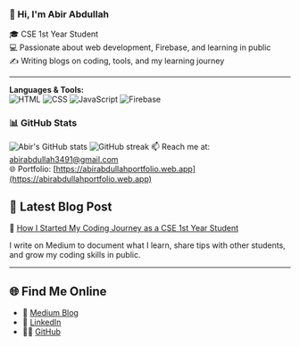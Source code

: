 ### 👋 Hi, I'm Abir Abdullah
🎓 CSE 1st Year Student  
💻 Passionate about web development, Firebase, and learning in public  
✍️ Writing blogs on coding, tools, and my learning journey

---

**Languages & Tools:**  
![HTML](https://img.shields.io/badge/-HTML5-E34F26?logo=html5&logoColor=white)
![CSS](https://img.shields.io/badge/-CSS3-1572B6?logo=css3&logoColor=white)
![JavaScript](https://img.shields.io/badge/-JavaScript-F7DF1E?logo=javascript&logoColor=black)
![Firebase](https://img.shields.io/badge/-Firebase-FFCA28?logo=firebase&logoColor=black)
### 📊 GitHub Stats
![Abir's GitHub stats](https://github-readme-stats.vercel.app/api?username=abirabdullahofficial&show_icons=true&theme=radical)
![GitHub streak](https://github-readme-streak-stats.herokuapp.com/?user=abirabdullahofficial&theme=dark)
📫 Reach me at: [abirabdullah3491@gmail.com](mailto:abirabdullah3491@gmail.com)  
🌐 Portfolio: [https://abirabdullahportfolio.web.app](https://abirabdullahportfolio.web.app)

## 📘 Latest Blog Post
📌 [How I Started My Coding Journey as a CSE 1st Year Student](https://medium.com/@abir.abdullah/how-i-started-my-coding-journey-as-a-cse-1st-year-student-def602d8eae9)

I write on Medium to document what I learn, share tips with other students, and grow my coding skills in public.

---

## 🌐 Find Me Online
- 🔗 [Medium Blog](https://medium.com/@abir.abdullah)
- 💼 [LinkedIn]([https://www.linkedin.com/](https://www.linkedin.com/in/md-abir-hossen-abdullah-a3a051354/))
- 🧑‍💻 [GitHub](https://github.com/abirabdullahofficial)
